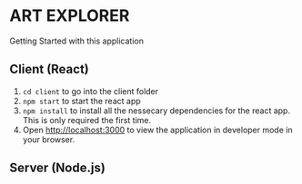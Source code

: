 # ART EXPLORER

Getting Started with this application

## Client (React)

1. `cd client` to go into the client folder
2. `npm start` to start the react app
3. `npm install` to install all the nessecary dependencies for the react app. This is only required the first time.
4. Open [http://localhost:3000](http://localhost:3000) to view the application in developer mode in your browser.

## Server (Node.js)

